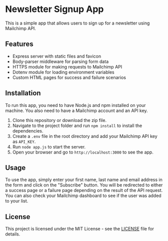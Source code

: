 # Newsletter Signup App

This is a simple app that allows users to sign up for a newsletter using Mailchimp API.

## Features

- Express server with static files and favicon
- Body-parser middleware for parsing form data
- HTTPS module for making requests to Mailchimp API
- Dotenv module for loading environment variables
- Custom HTML pages for success and failure scenarios

## Installation

To run this app, you need to have Node.js and npm installed on your machine. You also need to have a Mailchimp account and an API key.

1. Clone this repository or download the zip file.
2. Navigate to the project folder and run `npm install` to install the dependencies.
3. Create a `.env` file in the root directory and add your Mailchimp API key as `API_KEY`.
4. Run `node app.js` to start the server.
5. Open your browser and go to `http://localhost:3000` to see the app.

## Usage

To use the app, simply enter your first name, last name and email address in the form and click on the "Subscribe" button. You will be redirected to either a success page or a failure page depending on the result of the API request. You can also check your Mailchimp dashboard to see if the user was added to your list.

## License

This project is licensed under the MIT License - see the [LICENSE](LICENSE) file for details.
